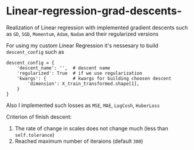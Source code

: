# Linear-regression-grad-descents-
Realization of Linear regression with implemented gradient descents such as `GD`, `SGD`, `Momentum`, `Adam`, `Nadam` and their regularized versions

For using my custom Linear Regression it's nessesary to build `descent_config` such as

```
descent_config = {
    'descent_name': '',  # descent name
    'regularized': True  # if we use regularization
    'kwargs': {          # kwargs for building choosen descent
        'dimension': X_train_transformed.shape[1],
    }
}
```

Also I implemented such losses as `MSE`, `MAE`, `LogCosh`, `HuberLoss`

Criterion of finish descent:
1. The rate of change in scales does not change much (less than `self.tolerance`)
2. Reached maximum number of iteraions (default `300`)
